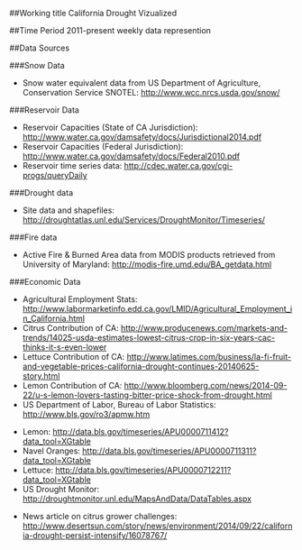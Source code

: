 ##Working title
California Drought Vizualized

##Time Period
2011-present
weekly data represention

##Data Sources

###Snow Data
 - Snow water equivalent data from US Department of Agriculture, Conservation Service SNOTEL: http://www.wcc.nrcs.usda.gov/snow/

###Reservoir Data
 - Reservoir Capacities (State of CA Jurisdiction): http://www.water.ca.gov/damsafety/docs/Jurisdictional2014.pdf
 - Reservoir Capacities (Federal Jurisdiction): http://www.water.ca.gov/damsafety/docs/Federal2010.pdf
 - Reservoir time series data: http://cdec.water.ca.gov/cgi-progs/queryDaily

###Drought data
 - Site data and shapefiles: http://droughtatlas.unl.edu/Services/DroughtMonitor/Timeseries/

###Fire data
 - Active Fire & Burned Area data from MODIS products retrieved from University of Maryland: http://modis-fire.umd.edu/BA_getdata.html


###Economic Data
 - Agricultural Employment Stats: http://www.labormarketinfo.edd.ca.gov/LMID/Agricultural_Employment_in_California.html
 - Citrus Contribution of CA: http://www.producenews.com/markets-and-trends/14025-usda-estimates-lowest-citrus-crop-in-six-years-cac-thinks-it-s-even-lower
 - Lettuce Contribution of CA: http://www.latimes.com/business/la-fi-fruit-and-vegetable-prices-california-drought-continues-20140625-story.html
 - Lemon Contribution of CA: http://www.bloomberg.com/news/2014-09-22/u-s-lemon-lovers-tasting-bitter-price-shock-from-drought.html
 - US Department of Labor, Bureau of Labor Statistics: http://www.bls.gov/ro3/apmw.htm
 * Lemon: http://data.bls.gov/timeseries/APU0000711412?data_tool=XGtable
 * Navel Oranges: http://data.bls.gov/timeseries/APU0000711311?data_tool=XGtable
 * Lettuce: http://data.bls.gov/timeseries/APU0000712211?data_tool=XGtable
 * US Drought Monitor: http://droughtmonitor.unl.edu/MapsAndData/DataTables.aspx
 - News article on citrus grower challenges: http://www.desertsun.com/story/news/environment/2014/09/22/california-drought-persist-intensify/16078767/
